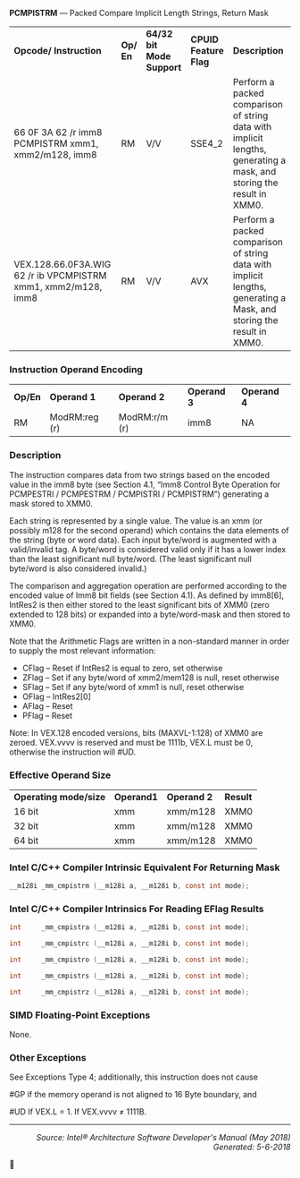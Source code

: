 <b>PCMPISTRM</b> —  Packed Compare Implicit Length Strings, Return Mask
<table>
	<tr>
		<td><b>Opcode/ Instruction</b></td>
		<td><b>Op/ En</b></td>
		<td><b>64/32 bit Mode Support</b></td>
		<td><b>CPUID Feature Flag</b></td>
		<td><b>Description</b></td>
	</tr>
	<tr>
		<td>66 0F 3A 62 /r imm8 PCMPISTRM xmm1, xmm2/m128, imm8</td>
		<td>RM</td>
		<td>V/V</td>
		<td>SSE4_2</td>
		<td>Perform a packed comparison of string data with implicit lengths, generating a mask, and storing the result in XMM0.</td>
	</tr>
	<tr>
		<td>VEX.128.66.0F3A.WIG 62 /r ib VPCMPISTRM xmm1, xmm2/m128, imm8</td>
		<td>RM</td>
		<td>V/V</td>
		<td>AVX</td>
		<td>Perform a packed comparison of string data with implicit lengths, generating a Mask, and storing the result in XMM0.</td>
	</tr>
</table>


### Instruction Operand Encoding
<table>
	<tr>
		<td><b>Op/En</b></td>
		<td><b>Operand 1</b></td>
		<td><b>Operand 2</b></td>
		<td><b>Operand 3</b></td>
		<td><b>Operand 4</b></td>
	</tr>
	<tr>
		<td>RM</td>
		<td>ModRM:reg (r)</td>
		<td>ModRM:r/m (r)</td>
		<td>imm8</td>
		<td>NA</td>
	</tr>
</table>


### Description
The instruction compares data from two strings based on the encoded value in the imm8 byte (see Section 4.1,
“Imm8 Control Byte Operation for PCMPESTRI / PCMPESTRM / PCMPISTRI / PCMPISTRM”) generating a mask
stored to XMM0.

Each string is represented by a single value. The value is an xmm (or possibly m128 for the second operand) which
contains the data elements of the string (byte or word data). Each input byte/word is augmented with a
valid/invalid tag. A byte/word is considered valid only if it has a lower index than the least significant null
byte/word. (The least significant null byte/word is also considered invalid.)

The comparison and aggregation operation are performed according to the encoded value of Imm8 bit fields (see
Section 4.1). As defined by imm8[6], IntRes2 is then either stored to the least significant bits of XMM0 (zero
extended to 128 bits) or expanded into a byte/word-mask and then stored to XMM0.

Note that the Arithmetic Flags are written in a non-standard manner in order to supply the most relevant information:

* CFlag – Reset if IntRes2 is equal to zero, set otherwise
* ZFlag – Set if any byte/word of xmm2/mem128 is null, reset otherwise
* SFlag – Set if any byte/word of xmm1 is null, reset otherwise
* OFlag – IntRes2[0]
* AFlag – Reset
* PFlag – Reset

Note: In VEX.128 encoded versions, bits (MAXVL-1:128) of XMM0 are zeroed. VEX.vvvv is reserved and must be
1111b, VEX.L must be 0, otherwise the instruction will \#UD.

### Effective Operand Size
<table>
	<tr>
		<td><b>Operating mode/size</b></td>
		<td><b>Operand1</b></td>
		<td><b>Operand 2</b></td>
		<td><b>Result</b></td>
	</tr>
	<tr>
		<td>16 bit</td>
		<td>xmm</td>
		<td>xmm/m128</td>
		<td>XMM0</td>
	</tr>
	<tr>
		<td>32 bit</td>
		<td>xmm</td>
		<td>xmm/m128</td>
		<td>XMM0</td>
	</tr>
	<tr>
		<td>64 bit</td>
		<td>xmm</td>
		<td>xmm/m128</td>
		<td>XMM0</td>
	</tr>
</table>

### Intel C/C++ Compiler Intrinsic Equivalent For Returning Mask
```c
__m128i _mm_cmpistrm (__m128i a, __m128i b, const int mode);
```
### Intel C/C++ Compiler Intrinsics For Reading EFlag Results
```c
int     _mm_cmpistra (__m128i a, __m128i b, const int mode);

int     _mm_cmpistrc (__m128i a, __m128i b, const int mode);

int     _mm_cmpistro (__m128i a, __m128i b, const int mode);

int     _mm_cmpistrs (__m128i a, __m128i b, const int mode);

int     _mm_cmpistrz (__m128i a, __m128i b, const int mode);
```
### SIMD Floating-Point Exceptions

None.

### Other Exceptions

See Exceptions Type 4; additionally, this instruction does not cause <p>#GP if the memory operand is not aligned to 16
Byte boundary, and
<p>#UD
If VEX.L = 1.
If VEX.vvvv ≠ 1111B.

 --- 
<p align="right"><i>Source: Intel® Architecture Software Developer's Manual (May 2018)<br>Generated: 5-6-2018</i></p>
